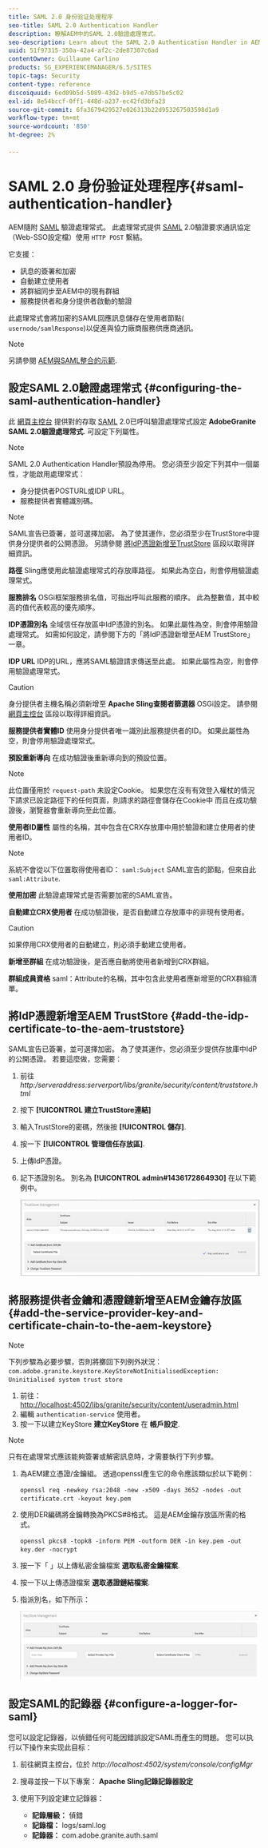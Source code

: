 ```yaml
---
title: SAML 2.0 身份验证处理程序
seo-title: SAML 2.0 Authentication Handler
description: 瞭解AEM中的SAML 2.0驗證處理常式。
seo-description: Learn about the SAML 2.0 Authentication Handler in AEM.
uuid: 51f97315-350a-42a4-af2c-2de87307c6ad
contentOwner: Guillaume Carlino
products: SG_EXPERIENCEMANAGER/6.5/SITES
topic-tags: Security
content-type: reference
discoiquuid: 6ed09b5d-5089-43d2-b9d5-e7db57be5c02
exl-id: 8e54bccf-0ff1-448d-a237-ec42fd3bfa23
source-git-commit: 6fa3679429527e026313b22d953267503598d1a9
workflow-type: tm+mt
source-wordcount: '850'
ht-degree: 2%

---
```


# SAML 2.0 身份验证处理程序{#saml-authentication-handler}

AEM隨附 [SAML](https://saml.xml.org/saml-specifications) 驗證處理常式。 此處理常式提供 [SAML](https://saml.xml.org/saml-specifications) 2.0驗證要求通訊協定（Web-SSO設定檔）使用 `HTTP POST` 繫結。

它支援：

* 訊息的簽署和加密
* 自動建立使用者
* 將群組同步至AEM中的現有群組
* 服務提供者和身分提供者啟動的驗證

此處理常式會將加密的SAML回應訊息儲存在使用者節點( `usernode/samlResponse`)以促進與協力廠商服務供應商通訊。

>[!NOTE]
>
>另請參閱 [AEM與SAML整合的示範](https://experienceleague.adobe.com/docs/experience-cloud-kcs/kbarticles/KA-17481.html).

## 設定SAML 2.0驗證處理常式 {#configuring-the-saml-authentication-handler}

此 [網頁主控台](/help/sites-deploying/configuring-osgi.md) 提供對的存取 [SAML](https://saml.xml.org/saml-specifications) 2.0已呼叫驗證處理常式設定 **AdobeGranite SAML 2.0驗證處理常式**. 可設定下列屬性。

>[!NOTE]
>
>SAML 2.0 Authentication Handler預設為停用。 您必須至少設定下列其中一個屬性，才能啟用處理常式：
>
>* 身分提供者POSTURL或IDP URL。
>* 服務提供者實體識別碼。
>


>[!NOTE]
>
>SAML宣告已簽署，並可選擇加密。 為了使其運作，您必須至少在TrustStore中提供身分提供者的公開憑證。 另請參閱 [將IdP憑證新增至TrustStore](/help/sites-administering/saml-2-0-authenticationhandler.md#add-the-idp-certificate-to-the-aem-truststore) 區段以取得詳細資訊。

**路徑** Sling應使用此驗證處理常式的存放庫路徑。 如果此為空白，則會停用驗證處理常式。

**服務排名** OSGi框架服務排名值，可指出呼叫此服務的順序。 此為整數值，其中較高的值代表較高的優先順序。

**IDP憑證別名** 全域信任存放區中IdP憑證的別名。 如果此屬性為空，則會停用驗證處理常式。 如需如何設定，請參閱下方的「將IdP憑證新增至AEM TrustStore」一章。

**IDP URL** IDP的URL，應將SAML驗證請求傳送至此處。 如果此屬性為空，則會停用驗證處理常式。

>[!CAUTION]
>
>身分提供者主機名稱必須新增至 **Apache Sling查閱者篩選器** OSGi設定。 請參閱 [網頁主控台](/help/sites-deploying/configuring-osgi.md) 區段以取得詳細資訊。

**服務提供者實體ID** 使用身分提供者唯一識別此服務提供者的ID。 如果此屬性為空，則會停用驗證處理常式。

**預設重新導向** 在成功驗證後重新導向到的預設位置。

>[!NOTE]
>
>此位置僅用於 `request-path` 未設定Cookie。 如果您在沒有有效登入權杖的情況下請求已設定路徑下的任何頁面，則請求的路徑會儲存在Cookie中
>而且在成功驗證後，瀏覽器會重新導向至此位置。

**使用者ID屬性** 屬性的名稱，其中包含在CRX存放庫中用於驗證和建立使用者的使用者ID。

>[!NOTE]
>
>系統不會從以下位置取得使用者ID： `saml:Subject` SAML宣告的節點，但來自此 `saml:Attribute`.

**使用加密** 此驗證處理常式是否需要加密的SAML宣告。

**自動建立CRX使用者** 在成功驗證後，是否自動建立存放庫中的非現有使用者。

>[!CAUTION]
>
>如果停用CRX使用者的自動建立，則必須手動建立使用者。

**新增至群組** 在成功驗證後，是否應自動將使用者新增到CRX群組。

**群組成員資格** saml：Attribute的名稱，其中包含此使用者應新增至的CRX群組清單。

## 將IdP憑證新增至AEM TrustStore {#add-the-idp-certificate-to-the-aem-truststore}

SAML宣告已簽署，並可選擇加密。 為了使其運作，您必須至少提供存放庫中IdP的公開憑證。 若要這麼做，您需要：

1. 前往 *http:/serveraddress:serverport/libs/granite/security/content/truststore.html*
1. 按下 **[!UICONTROL 建立TrustStore連結]**
1. 輸入TrustStore的密碼，然後按 **[!UICONTROL 儲存]**.
1. 按一下 **[!UICONTROL 管理信任存放區]**.
1. 上傳IdP憑證。
1. 記下憑證別名。 別名為 **[!UICONTROL admin#1436172864930]** 在以下範例中。

   ![chlimage_1-372](assets/chlimage_1-372.png)

## 將服務提供者金鑰和憑證鏈新增至AEM金鑰存放區 {#add-the-service-provider-key-and-certificate-chain-to-the-aem-keystore}

>[!NOTE]
>
>下列步驟為必要步驟，否則將擲回下列例外狀況： `com.adobe.granite.keystore.KeyStoreNotInitialisedException: Uninitialised system trust store`

1. 前往： [http://localhost:4502/libs/granite/security/content/useradmin.html](http://localhost:4502/libs/granite/security/content/useradmin.html)
1. 編輯 `authentication-service` 使用者。
1. 按一下以建立KeyStore **建立KeyStore** 在 **帳戶設定**.

>[!NOTE]
>
>只有在處理常式應該能夠簽署或解密訊息時，才需要執行下列步驟。

1. 為AEM建立憑證/金鑰組。 透過openssl產生它的命令應該類似於以下範例：

   `openssl req -newkey rsa:2048 -new -x509 -days 3652 -nodes -out certificate.crt -keyout key.pem`

1. 使用DER編碼將金鑰轉換為PKCS#8格式。 這是AEM金鑰存放區所需的格式。

   `openssl pkcs8 -topk8 -inform PEM -outform DER -in key.pem -out key.der -nocrypt`

1. 按一下「 」以上傳私密金鑰檔案 **選取私密金鑰檔案**.
1. 按一下以上傳憑證檔案 **選取憑證鏈結檔案**.
1. 指派別名，如下所示：

   ![chlimage_1-373](assets/chlimage_1-373.png)

## 設定SAML的記錄器 {#configure-a-logger-for-saml}

您可以設定記錄器，以偵錯任何可能因錯誤設定SAML而產生的問題。 您可以执行以下操作来实现此目标：

1. 前往網頁主控台，位於 *http://localhost:4502/system/console/configMgr*
1. 搜尋並按一下以下專案： **Apache Sling記錄記錄器設定**
1. 使用下列設定建立記錄器：

   * **記錄層級：** 偵錯
   * **記錄檔：** logs/saml.log
   * **記錄器：** com.adobe.granite.auth.saml
